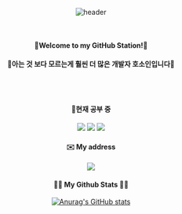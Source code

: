 
<div align="center"> 

![header](https://capsule-render.vercel.app/api?type=Rounded&text=Good_morning&color=ffeead&height=150&fontColor=808080&fontSize=30)


  <br>

  <h4>🐼Welcome to my GitHub Station!🐼</h4>
 <h4> 🤯아는 것 보다 모르는게 훨씬 더 많은 개발자 호소인입니다🤯</h4>

  <br>
  <br>
  <h4> 📖현재 공부 중 </h4>
  
  <img src="https://img.shields.io/badge/JAVA-007396?style=for-the-badge&logo=java&logoColor=white">
  <img src="https://img.shields.io/badge/Oracle-F80000?style=for-the-badge&logo=Oracle&logoColor=white">
  <img src="https://img.shields.io/badge/Eclipse-2C2255?style=for-the-badge&logo=Eclipse%20IDE&logoColor=white">

<h4> ✉️ My address </h4>
<img src="https://img.shields.io/badge/bambookim19%40gmail.com-%23EA4335?style=flat&logo=gmail&logoColor=white"/>
<h4>👩‍💻 My Github Stats 👩‍💻</h4>

[![Anurag's GitHub stats](https://github-readme-stats.vercel.app/api?username=bambooow)](https://github.com/anuraghazra/github-readme-stats)



</div>
